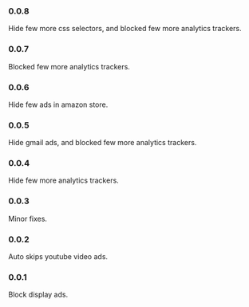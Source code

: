### 0.0.8
Hide few more css selectors, and blocked few more analytics trackers.
### 0.0.7
Blocked few more analytics trackers.
### 0.0.6
Hide few ads in amazon store.
### 0.0.5
Hide gmail ads, and blocked few more analytics trackers.
### 0.0.4
Hide few more analytics trackers.
### 0.0.3
Minor fixes.
### 0.0.2
Auto skips youtube video ads.
### 0.0.1
Block display ads.
